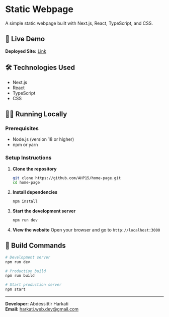 # Static Webpage

A simple static webpage built with Next.js, React, TypeScript, and CSS.

## 🚀 Live Demo

**Deployed Site:** [Link](https://home-page-five-roan.vercel.app/)

## 🛠️ Technologies Used

- Next.js
- React
- TypeScript
- CSS

## 🏃‍♂️ Running Locally

### Prerequisites
- Node.js (version 18 or higher)
- npm or yarn

### Setup Instructions

1. **Clone the repository**
   ```bash
   git clone https://github.com/AHP15/home-page.git
   cd home-page
   ```

2. **Install dependencies**
   ```bash
   npm install
   ```

3. **Start the development server**
   ```bash
   npm run dev
   ```

4. **View the website**
   Open your browser and go to `http://localhost:3000`

## 📝 Build Commands

```bash
# Development server
npm run dev

# Production build
npm run build

# Start production server
npm start
```

---

**Developer:** Abdessittir Harkati  
**Email:** harkati.web.dev@gmail.com
